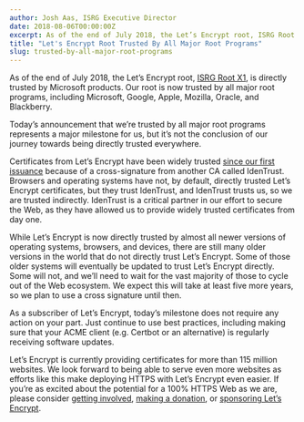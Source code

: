 ```yaml
---
author: Josh Aas, ISRG Executive Director
date: 2018-08-06T00:00:00Z
excerpt: As of the end of July 2018, the Let’s Encrypt root, ISRG Root X1, is directly trusted by Microsoft products. Our root is now trusted by all major root programs, including Microsoft, Google, Apple, Mozilla, Oracle, and Blackberry.
title: "Let's Encrypt Root Trusted By All Major Root Programs"
slug: trusted-by-all-major-root-programs
---
```


As of the end of July 2018, the Let’s Encrypt root, [ISRG Root X1](/certificates/), is directly trusted by Microsoft products. Our root is now trusted by all major root programs, including Microsoft, Google, Apple, Mozilla, Oracle, and Blackberry.

Today’s announcement that we’re trusted by all major root programs represents a major milestone for us, but it’s not the conclusion of our journey towards being directly trusted everywhere.

Certificates from Let’s Encrypt have been widely trusted [since our first issuance](/2015/10/19/lets-encrypt-is-trusted.html) because of a cross-signature from another CA called IdenTrust. Browsers and operating systems have not, by default, directly trusted Let’s Encrypt certificates, but they trust IdenTrust, and IdenTrust trusts us, so we are trusted indirectly. IdenTrust is a critical partner in our effort to secure the Web, as they have allowed us to provide widely trusted certificates from day one.

While Let’s Encrypt is now directly trusted by almost all newer versions of operating systems, browsers, and devices, there are still many older versions in the world that do not directly trust Let’s Encrypt. Some of those older systems will eventually be updated to trust Let’s Encrypt directly. Some will not, and we’ll need to wait for the vast majority of those to cycle out of the Web ecosystem. We expect this will take at least five more years, so we plan to use a cross signature until then.

As a subscriber of Let’s Encrypt, today’s milestone does not require any action on your part.  Just continue to use best practices, including making sure that your ACME client (e.g. Certbot or an alternative) is regularly receiving software updates.

Let’s Encrypt is currently providing certificates for more than 115 million websites. We look forward to being able to serve even more websites as efforts like this make deploying HTTPS with Let’s Encrypt even easier. If you’re as excited about the potential for a 100% HTTPS Web as we are, please consider [getting involved](/getinvolved/), [making a donation](/donate/), or [sponsoring Let’s Encrypt](/become-a-sponsor/).
